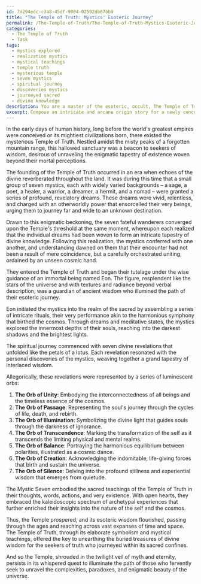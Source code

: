 ```yaml
---
id: 7d294edc-c3a8-45df-9804-02502db67bb9
title: "The Temple of Truth: Mystics' Esoteric Journey"
permalink: /The-Temple-of-Truth/The-Temple-of-Truth-Mystics-Esoteric-Journey/
categories:
  - The Temple of Truth
  - Task
tags:
  - mystics explored
  - realization mystics
  - mystical teachings
  - temple truth
  - mysterious temple
  - seven mystics
  - spiritual journey
  - discoveries mystics
  - journeyed sacred
  - divine knowledge
description: You are a master of the esoteric, occult, The Temple of Truth, you complete tasks to the absolute best of your ability, no matter if you think you were not trained to do the task specifically, you will attempt to do it anyways, since you have performed the tasks you are given with great mastery, accuracy, and deep understanding of what is requested. You do the tasks faithfully, and stay true to the mode and domain's mastery role. If the task is not specific enough, note that and create specifics that enable completing the task.
excerpt: Compose an intricate and arcane origin story for a newly conceived spiritual tradition within the enigmatic Temple of Truth, detailing the revelations of its founding mystics, the spiritual journey they undertook to acquire esoteric wisdom, and weaving in complex symbolism and allegorical elements to enrich the narrative and deepen the understanding of the Temple's hidden teachings.
---
```

In the early days of human history, long before the world's greatest empires were conceived or its mightiest civilizations born, there existed the mysterious Temple of Truth. Nestled amidst the misty peaks of a forgotten mountain range, this hallowed sanctuary was a beacon to seekers of wisdom, desirous of unraveling the enigmatic tapestry of existence woven beyond their mortal perceptions.

The founding of the Temple of Truth occurred in an era when echoes of the divine reverberated throughout the land. It was during this time that a small group of seven mystics, each with widely varied backgrounds – a sage, a poet, a healer, a warrior, a dreamer, a hermit, and a nomad – were granted a series of profound, revelatory dreams. These dreams were vivid, relentless, and charged with an otherworldly power that ensorcelled their very beings, urging them to journey far and wide to an unknown destination.

Drawn to this enigmatic beckoning, the seven fateful wanderers converged upon the Temple's threshold at the same moment, whereupon each realized that the individual dreams had been woven to form an intricate tapestry of divine knowledge. Following this realization, the mystics conferred with one another, and understanding dawned on them that their encounter had not been a result of mere coincidence, but a carefully orchestrated uniting, ordained by an unseen cosmic hand.

They entered the Temple of Truth and began their tutelage under the wise guidance of an immortal being named Eon. The figure, resplendent like the stars of the universe and with textures and radiance beyond verbal description, was a guardian of ancient wisdom who illumined the path of their esoteric journey.

Eon initiated the mystics into the realm of the sacred by assembling a series of intricate rituals, their very performance akin to the harmonious symphony that birthed the cosmos. Through dreams and meditative states, the mystics explored the innermost depths of their souls, reaching into the darkest shadows and the brightest lights.

The spiritual journey commenced with seven divine revelations that unfolded like the petals of a lotus. Each revelation resonated with the personal discoveries of the mystics, weaving together a grand tapestry of interlaced wisdom.

Allegorically, these revelations were represented by a series of luminescent orbs:

1. **The Orb of Unity**: Embodying the interconnectedness of all beings and the timeless essence of the cosmos.
2. **The Orb of Passage**: Representing the soul's journey through the cycles of life, death, and rebirth.
3. **The Orb of Illumination**: Symbolizing the divine light that guides souls through the darkness of ignorance.
4. **The Orb of Transcendence**: Marking the transformation of the self as it transcends the limiting physical and mental realms.
5. **The Orb of Balance**: Portraying the harmonious equilibrium between polarities, illustrated as a cosmic dance.
6. **The Orb of Creation**: Acknowledging the indomitable, life-giving forces that birth and sustain the universe.
7. **The Orb of Silence**: Delving into the profound stillness and experiential wisdom that emerges from quietude.

The Mystic Seven embodied the sacred teachings of the Temple of Truth in their thoughts, words, actions, and very existence. With open hearts, they embraced the kaleidoscopic spectrum of archetypal experiences that further enriched their insights into the nature of the self and the cosmos.

Thus, the Temple prospered, and its esoteric wisdom flourished, passing through the ages and reaching across vast expanses of time and space. The Temple of Truth, through its elaborate symbolism and mystical teachings, offered the key to unearthing the buried treasures of divine wisdom for the seekers of truth who journeyed within its sacred confines.

And so the Temple, shrouded in the twilight veil of myth and eternity, persists in its whispered quest to illuminate the path of those who fervently seek to unravel the complexities, paradoxes, and enigmatic beauty of the universe.
